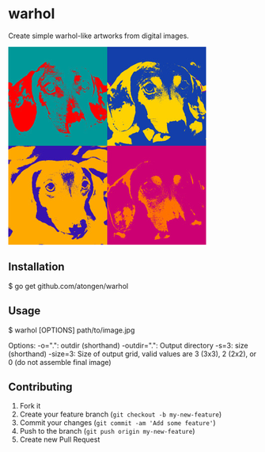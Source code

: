 # warhol

Create simple warhol-like artworks from digital images.

![Obi Warhol](obi-warhol2-small.jpg)

## Installation

$ go get github.com/atongen/warhol

## Usage

$ warhol [OPTIONS] path/to/image.jpg

Options:
  -o=".": outdir (shorthand)
  -outdir=".": Output directory
  -s=3: size (shorthand)
  -size=3: Size of output grid, valid values are 3 (3x3), 2 (2x2), or 0 (do not assemble final image)

## Contributing

1. Fork it
2. Create your feature branch (`git checkout -b my-new-feature`)
3. Commit your changes (`git commit -am 'Add some feature'`)
4. Push to the branch (`git push origin my-new-feature`)
5. Create new Pull Request
